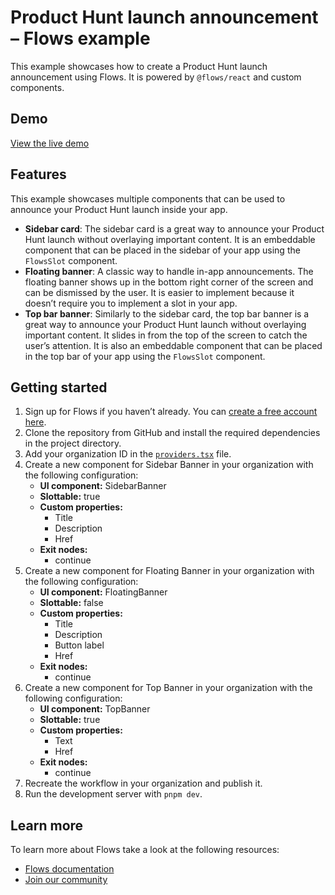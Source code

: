 # Product Hunt launch announcement – Flows example

This example showcases how to create a Product Hunt launch announcement using Flows. It is powered by `@flows/react` and custom components.

## Demo

[View the live demo](https://flows.sh/examples/product-hunt-launch-announcement)

## Features

This example showcases multiple components that can be used to announce your Product Hunt launch inside your app.

- **Sidebar card**: The sidebar card is a great way to announce your Product Hunt launch without overlaying important content. It is an embeddable component that can be placed in the sidebar of your app using the `FlowsSlot` component.
- **Floating banner**: A classic way to handle in-app announcements. The floating banner shows up in the bottom right corner of the screen and can be dismissed by the user. It is easier to implement because it doesn’t require you to implement a slot in your app.
- **Top bar banner**: Similarly to the sidebar card, the top bar banner is a great way to announce your Product Hunt launch without overlaying important content. It slides in from the top of the screen to catch the user’s attention. It is also an embeddable component that can be placed in the top bar of your app using the `FlowsSlot` component.

## Getting started

1. Sign up for Flows if you haven’t already. You can [create a free account here](https://app.flows.sh/signup).
2. Clone the repository from GitHub and install the required dependencies in the project directory.
3. Add your organization ID in the [`providers.tsx`](./src/app/providers.tsx) file.
4. Create a new component for Sidebar Banner in your organization with the following configuration:
   - **UI component:** SidebarBanner
   - **Slottable:** true
   - **Custom properties:**
     - Title
     - Description
     - Href
   - **Exit nodes:**
     - continue
5. Create a new component for Floating Banner in your organization with the following configuration:
   - **UI component:** FloatingBanner
   - **Slottable:** false
   - **Custom properties:**
     - Title
     - Description
     - Button label
     - Href
   - **Exit nodes:**
     - continue
6. Create a new component for Top Banner in your organization with the following configuration:
   - **UI component:** TopBanner
   - **Slottable:** true
   - **Custom properties:**
     - Text
     - Href
   - **Exit nodes:**
     - continue
7. Recreate the workflow in your organization and publish it.
8. Run the development server with `pnpm dev`.

## Learn more

To learn more about Flows take a look at the following resources:

- [Flows documentation](https://flows.sh/docs)
- [Join our community](https://flows.sh/join-slack)
